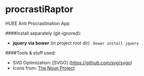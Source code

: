 # procrastiRaptor
HUEE Anti Procrastination App

####install separately (git-ignored):
* __jquery via bower__ (in project root dir) ``` bower install jquery```


####Tools & stuff used:
* SVG Optimization: [SVGO] (https://github.com/svg/svgo)
* Icons from: [The Noun Project](https://thenounproject.com/)
